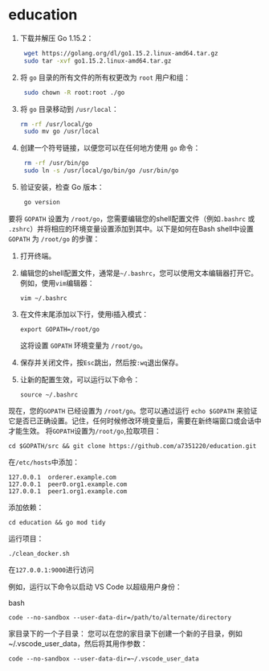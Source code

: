 # education


1. 下载并解压 Go 1.15.2：

   ```bash
    wget https://golang.org/dl/go1.15.2.linux-amd64.tar.gz
    sudo tar -xvf go1.15.2.linux-amd64.tar.gz
   ```

2. 将 `go` 目录的所有文件的所有权更改为 `root` 用户和组：

   ```bash
    sudo chown -R root:root ./go
   ```

3. 将 `go` 目录移动到 `/usr/local`：

   ```bash
   rm -rf /usr/local/go
    sudo mv go /usr/local
   ```

4. 创建一个符号链接，以便您可以在任何地方使用 `go` 命令：

   ```bash
    rm -rf /usr/bin/go
    sudo ln -s /usr/local/go/bin/go /usr/bin/go
   ```

5. 验证安装，检查 Go 版本：

   ```bash
    go version
   ```
要将 `GOPATH` 设置为 `/root/go`，您需要编辑您的shell配置文件（例如`.bashrc` 或 `.zshrc`）并将相应的环境变量设置添加到其中。以下是如何在Bash shell中设置 `GOPATH` 为 `/root/go` 的步骤：

1. 打开终端。

2. 编辑您的shell配置文件，通常是`~/.bashrc`，您可以使用文本编辑器打开它。例如，使用`vim`编辑器：

   ```
   vim ~/.bashrc
   ```

3. 在文件末尾添加以下行，使用i插入模式：

   ```
   export GOPATH=/root/go
   ```

   这将设置 `GOPATH` 环境变量为 `/root/go`。

4. 保存并关闭文件，按`Esc`跳出，然后按`:wq`退出保存。

5. 让新的配置生效，可以运行以下命令：

   ```
   source ~/.bashrc
   ```

现在，您的`GOPATH` 已经设置为 `/root/go`。您可以通过运行 `echo $GOPATH` 来验证它是否已正确设置。记住，任何时候修改环境变量后，需要在新终端窗口或会话中才能生效。
将`GOPATH`设置为`/root/go`,拉取项目：
```
cd $GOPATH/src && git clone https://github.com/a7351220/education.git
```
在`/etc/hosts`中添加：
```
127.0.0.1  orderer.example.com
127.0.0.1  peer0.org1.example.com
127.0.0.1  peer1.org1.example.com
```
添加依赖：
```
cd education && go mod tidy
```
运行项目：
```
./clean_docker.sh
```
在`127.0.0.1:9000`进行访问

例如，运行以下命令以启动 VS Code 以超级用户身份：

bash
```
code --no-sandbox --user-data-dir=/path/to/alternate/directory
```
家目录下的一个子目录： 您可以在您的家目录下创建一个新的子目录，例如 ~/.vscode_user_data，然后将其用作参数：

```
code --no-sandbox --user-data-dir=~/.vscode_user_data
```
